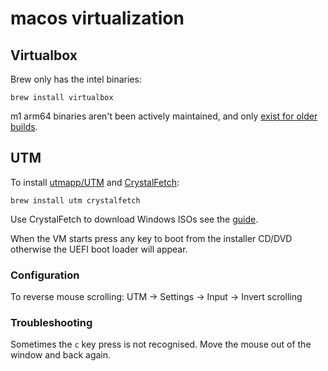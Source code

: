 # macos virtualization

## Virtualbox

Brew only has the intel binaries:

```
brew install virtualbox
```

m1 arm64 binaries aren't been actively maintained, and only [exist for older builds](https://www.virtualbox.org/wiki/Download_Old_Builds_7_0).

## UTM

To install [utmapp/UTM](https://github.com/utmapp/UTM) and [CrystalFetch](https://github.com/TuringSoftware/CrystalFetch):

```
brew install utm crystalfetch
```

Use CrystalFetch to download Windows ISOs see the [guide](https://docs.getutm.app/guides/windows/#crystalfetch).

When the VM starts press any key to boot from the installer CD/DVD otherwise the UEFI boot loader will appear.

### Configuration

To reverse mouse scrolling: UTM -> Settings -> Input -> Invert scrolling

### Troubleshooting

Sometimes the `c` key press is not recognised. Move the mouse out of the window and back again.
